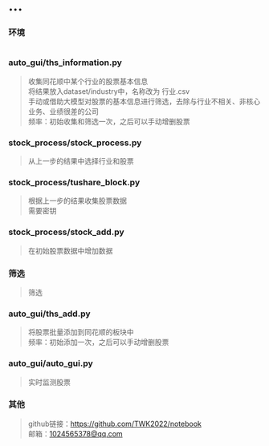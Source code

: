 # ...
### 环境
>```
>
>```
### auto_gui/ths_information.py
>收集同花顺中某个行业的股票基本信息  
>将结果放入dataset/industry中，名称改为 行业.csv  
>手动或借助大模型对股票的基本信息进行筛选，去除与行业不相关、非核心业务、业绩很差的公司  
>频率：初始收集和筛选一次，之后可以手动增删股票
### stock_process/stock_process.py
>从上一步的结果中选择行业和股票
### stock_process/tushare_block.py
>根据上一步的结果收集股票数据  
>需要密钥
### stock_process/stock_add.py
>在初始股票数据中增加数据
### 筛选
>筛选
### auto_gui/ths_add.py
>将股票批量添加到同花顺的板块中  
>频率：初始添加一次，之后可以手动增删股票
### auto_gui/auto_gui.py
>实时监测股票  
### 其他
>github链接：https://github.com/TWK2022/notebook  
>邮箱：1024565378@qq.com